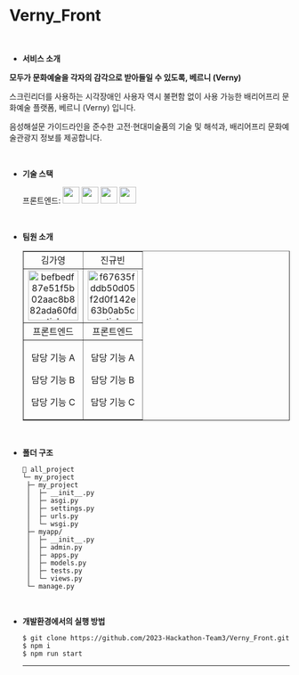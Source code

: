 # Verny_Front


<br/>


- **서비스 소개**


**모두가 문화예술을 각자의 감각으로 받아들일 수 있도록, 베르니 (Verny)**

스크린리더를 사용하는 시각장애인 사용자 역시 불편함 없이 사용 가능한 배리어프리 문화예술 플랫폼, 베르니 (Verny) 입니다.

음성해설문 가이드라인을 준수한 고전·현대미술품의 기술 및 해석과, 배리어프리 문화예술관광지 정보를 제공합니다.


<br/>


- **기술 스택**

  <span>프론트엔드: </span> <img src="https://img.shields.io/badge/html-E34F26?style=for-the-badge&logo=html5&logoColor=white" height="30px"> <img src="https://img.shields.io/badge/css-1572B6?style=for-the-badge&logo=css3&logoColor=white" height="30px"> <img src="https://img.shields.io/badge/javascript-F7DF1E?style=for-the-badge&logo=javascript&logoColor=black" height="30px"> <img src="https://img.shields.io/badge/React-61DAFB?style=flat-square&logo=React&logoColor=white" height="30px">


<br/>


- **팀원 소개**

  <table border="" cellspacing="0" cellpadding="0" width="100%">
  <tr width="100%">
  <td align="center">김가영</a></td>
  <td align="center">진규빈</a></td>
  </tr>
  <tr width="100%">
  <td  align="center"><a href="https://imgbb.com/"><img src="https://i.ibb.co/sWXnzcJ/befbedf87e51f5b02aac8b882ada60fd-sticker.png" alt="befbedf87e51f5b02aac8b882ada60fd-sticker" border="0" width="90px"></a></td>
  <td  align="center"><a href="https://imgbb.com/"><img src="https://i.ibb.co/MRr1QMW/f67635fddb50d05f2d0f142e63b0ab5c-sticker.png" alt="f67635fddb50d05f2d0f142e63b0ab5c-sticker" border="0" width="90px"></a></td>
  </tr>
  <tr width="100%">
  <td  align="center">프론트엔드</td>
  <td  align="center">프론트엔드</td>
     </tr>
      <tr width="100%">
          <td  align="center"><p>담당 기능 A</p><p>담당 기능 B</p><p>담당 기능 C</p></td>
          <td  align="center"><p>담당 기능 A</p><p>담당 기능 B</p><p>담당 기능 C</p></td>
     </tr>
  </table>


  <br/>


- **폴더 구조**

  ```
  📂 all_project
  └─ my_project
   ├─ my_project
   │  ├─ __init__.py
   │  ├─ asgi.py
   │  ├─ settings.py
   │  ├─ urls.py
   │  └─ wsgi.py
   ├─ myapp/
   │  ├─ __init__.py
   │  ├─ admin.py
   │  ├─ apps.py
   │  ├─ models.py
   │  ├─ tests.py
   │  └─ views.py
   └─ manage.py
  ```

<br/>


- **개발환경에서의 실행 방법**
  ```
  $ git clone https://github.com/2023-Hackathon-Team3/Verny_Front.git
  $ npm i
  $ npm run start
  ```
  <hr/>
